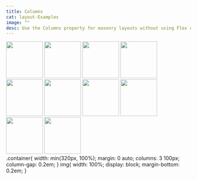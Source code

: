 ```yaml
---
title: Columns
cat: layout-Examples
image: ""
desc: Use the Columns property for masonry layouts without using Flex or grid.   
---
```


<html-code>
<div class="container">
    <img width="100px" src="https://loremflickr.com/g/100/140/rocket">
    <img width="100px" src="https://loremflickr.com/g/100/100/rocket">
    <img width="100px" src="https://loremflickr.com/g/100/200/rocket">
    <img width="100px" src="https://loremflickr.com/g/100/140/rocket">
    <img width="100px" src="https://loremflickr.com/g/100/180/rocket">
    <img width="100px" src="https://loremflickr.com/g/100/80/rocket">
    <img width="100px" src="https://loremflickr.com/g/100/140/rocket">
    <img width="100px" src="https://loremflickr.com/g/100/100/rocket">
    <img width="100px" src="https://loremflickr.com/g/100/200/rocket">
    <img width="100px" src="https://loremflickr.com/g/100/140/rocket">
</div>
</html-code>

<css-code>
.container{
    width: min(320px, 100%);
    margin: 0 auto;
    columns: 3 100px;
    column-gap: 0.2em;
}
img{
    width: 100%;
    display: block;
    margin-bottom: 0.2em;
}
</css-code>
